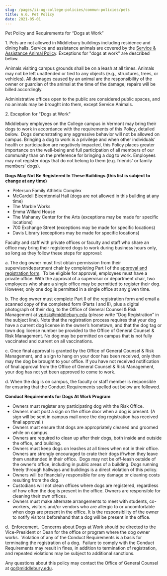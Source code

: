 ```yaml
---
slug: /pages/ii-ug-college-policies/commun-policies/pets
title: A.6. Pet Policy
date: 2021-05-01
---
```

Pet Policy and Requirements for “Dogs at Work”

1\. Pets are not allowed in Middlebury buildings including residence and dining halls. Service and assistance animals are covered by the [Service & Assistance Animal Policy](/pages/i-policies-for-all/non-discrim-policies/svc-assist-animals). Exceptions for "dogs at work" are described below.

Animals visiting campus grounds shall be on a leash at all times. Animals may not be left unattended or tied to any objects (e.g., structures, trees, or vehicles). All damages caused by an animal are the responsibility of the owner or guardian of the animal at the time of the damage; repairs will be billed accordingly.

Administrative offices open to the public are considered public spaces, and no animals may be brought into them, except Service Animals.

2\. Exception for "Dogs at Work"

Middlebury employees on the College campus in Vermont may bring their dogs to work in accordance with the requirements of this Policy, detailed below.  Dogs demonstrating any aggressive behavior will not be allowed on campus. Bringing a dog to work is a privilege and when other individuals’ health or participation are negatively impacted, this Policy places greater importance on the well-being and full participation of all members of our community than on the preference for bringing a dog to work. Employees may not register dogs that do not belong to them (e.g. friends' or family members' dogs).

**Dogs May Not Be Registered In These Buildings (this list is subject to change at any time)**

*   Peterson Family Athletic Complex
*   McCardell Bicentennial Hall (dogs are not allowed in this building at any time)
*   The Marble Works
*   Emma Willard House
*   The Mahaney Center for the Arts (exceptions may be made for specific locations)
*   700 Exchange Street (exceptions may be made for specific locations)
*   Davis Library (exceptions may be made for specific locations)

Faculty and staff with private offices or faculty and staff who share an office may bring their registered dogs to work during business hours only, so long as they follow these steps for approval:

a. The dog owner must first obtain permission from their supervisor/department chair by completing Part I of the [approval and registration form](/assets/dog-at-work-registration-form_2022.pdf).  To be eligible for approval, employees must have a private office. With the approval of a supervisor or department chair, two employees who share a single office may be permitted to register their dog. However, only one dog is permitted in a single office at any given time.

b. The dog owner must complete Part II of the registration form and email a scanned copy of the completed form (Parts I and II), plus a digital photograph of their dog, to the Office of General Counsel & Risk Management at [vprisk@middlebury.edu](mailto:vprisk@middlebury.edu) (please write “Dog Registration” in the subject line). Note that the registration process requires that your dog have a current dog license in the owner’s hometown, and that the dog tag or town dog license number be provided to the Office of General Counsel & Risk Management. No dog may be permitted on campus that is not fully vaccinated and current on all vaccinations.

c. Once final approval is granted by the Office of General Counsel & Risk Management, and a sign to hang on your door has been received, only then may the dog be brought to your office. If you have not received notification of final approval from the Office of General Counsel & Risk Management, your dog has not yet been approved to come to work. 

d. When the dog is on campus, the faculty or staff member is responsible for ensuring that the Conduct Requirements spelled out below are followed.

**Conduct Requirements for Dogs At Work Program**

*   Owners must register any participating dog with the Risk Office.
*   Owners must post a sign on the office door when a dog is present. (A sign will be sent in campus mail once the dog registration has received final approval.)
*   Owners must ensure that dogs are appropriately cleaned and groomed while on campus.
*   Owners are required to clean up after their dogs, both inside and outside the office, and building.
*   Owners must keep dogs on leashes at all times when not in their office. Owners are strongly encouraged to crate their dogs if/when they leave them unattended in their office.  Dogs may not be off-leash outside of the owner’s office, including in public areas of a building. Dogs running freely through hallways and buildings is a direct violation of this policy.
*   Owners will be financially responsible for any damage or cleaning costs resulting from the dog.
*   Custodians will not clean offices where dogs are registered, regardless of how often the dog is present in the office. Owners are responsible for cleaning their own offices.
*   Owners must make alternate arrangements to meet with students, co-workers, visitors and/or vendors who are allergic to or uncomfortable when dogs are present in the office. It is the responsibility of the owner to notify visitors beforehand that a dog will be present in the office.

d.  Enforcement.  Concerns about Dogs at Work should be directed to the Vice-President or Dean for the office or program where the dog owner works.  Violation of any of the Conduct Requirements is a basis for terminating the registration of a dog.  Failure to comply with the Conduct Requirements may result in fines, in addition to termination of registration, and repeated violations may be subject to additional sanctions.

Any questions about this policy may contact the Office of General Counsel at [gc@middlebury.edu](mailto:gc@middlebury.edu).
